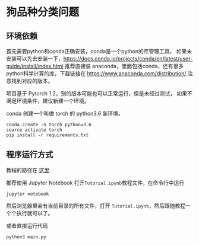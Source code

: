 # 狗品种分类问题

## 环境依赖

首先需要python和conda正确安装，conda是一个python的库管理工具，
如果未安装可以先去安装一下，https://docs.conda.io/projects/conda/en/latest/user-guide/install/index.html
推荐直接装 anaconda，里面包括conda，还有很多python科学计算的库，下载链接在
https://www.anaconda.com/distribution/ 注意找到对应的版本。

项目基于 Pytorch 1.2，别的版本可能也可以正常运行，但是未经过测试，
如果不满足环境条件，建议新建一个环境。

conda 创建一个叫做 torch 的 python3.6 新环境。

```shell script
conda create -n torch python=3.6
source activate torch
pip install -r requirements.txt
```

## 程序运行方式

教程的路径在 [这里](./Tutorial.ipynb)

推荐使用 Jupyter Notebook 打开`Tutorial.ipynb`教程文件，在命令行中运行

```shell script
jupyter notebook
```

然后浏览器里会有当前目录的所有文件，打开 `Tutorial.ipynb`，然后跟随教程一个个执行就可以了。

或者直接运行代码

```shell script
python3 main.py
```



